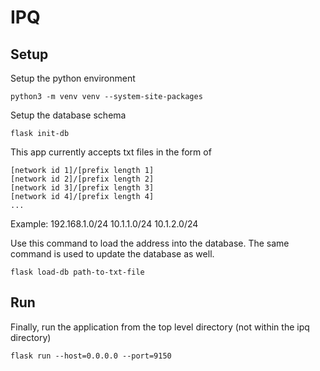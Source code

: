 # IPQ

## Setup
Setup the python environment
		
	python3 -m venv venv --system-site-packages
		
Setup the database schema
        
	flask init-db

This app currently accepts txt files in the form of

	[network id 1]/[prefix length 1]
	[network id 2]/[prefix length 2]
	[network id 3]/[prefix length 3]
	[network id 4]/[prefix length 4]
	...
	
Example:
	192.168.1.0/24
	10.1.1.0/24
	10.1.2.0/24

Use this command to load the address into the database. The same command is used to update the database as well.

	flask load-db path-to-txt-file


## Run
Finally, run the application from the top level directory (not within the ipq directory)
	
	flask run --host=0.0.0.0 --port=9150
